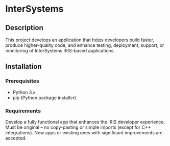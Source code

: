 # InterSystems

## Description
This project develops an application that helps developers build faster, produce higher-quality code, and enhance testing, deployment, support, or monitoring of InterSystems IRIS-based applications.



## Installation

### Prerequisites
- Python 3.x
- pip (Python package installer)

### Requirements
Develop a fully functional app that enhances the IRIS developer experience.
Must be original – no copy-pasting or simple imports (except for C++ integrations).
New apps or existing ones with significant improvements are accepted.
